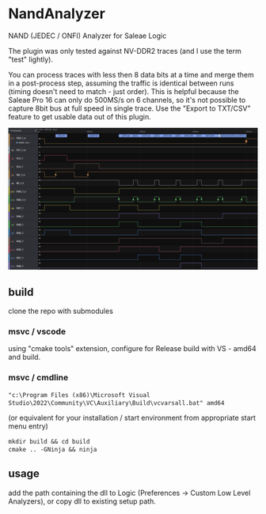 # NandAnalyzer
NAND (JEDEC / ONFI) Analyzer for Saleae Logic

The plugin was only tested against NV-DDR2 traces (and I use the term "test" lightly).

You can process traces with less then 8 data bits at a time and merge them in a post-process step, assuming the traffic is identical between runs (timing doesn't need to match - just order). This is helpful because the Saleae Pro 16 can only do 500MS/s on 6 channels, so it's not possible to capture 8bit bus at full speed in single trace. Use the "Export to TXT/CSV" feature to get usable data out of this plugin.

![read id example](read_id.png)

## build
clone the repo with submodules

### msvc / vscode
using "cmake tools" extension, configure for Release build with VS - amd64 and build.

### msvc / cmdline
```
"c:\Program Files (x86)\Microsoft Visual Studio\2022\Community\VC\Auxiliary\Build\vcvarsall.bat" amd64
```
(or equivalent for your installation / start environment from appropriate start menu entry)

```
mkdir build && cd build
cmake .. -GNinja && ninja
```

## usage
add the path containing the dll to Logic (Preferences -> Custom Low Level Analyzers), or copy dll to existing setup path.
